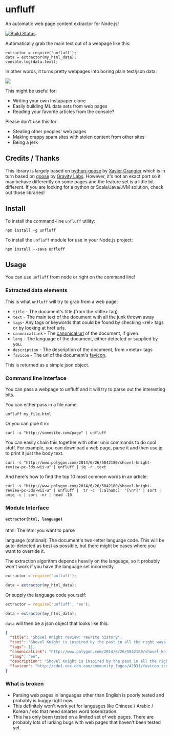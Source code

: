 # unfluff

An automatic web page content extractor for Node.js!

[![Build Status](https://travis-ci.org/ageitgey/node-unfluff.svg?branch=master)](https://travis-ci.org/ageitgey/node-unfluff)

Automatically grab the main
text out of a webpage like this:

```
extractor = require('unfluff');
data = extractor(my_html_data);
console.log(data.text);
```

In other words, it turns pretty webpages into boring plain text/json data:

![](https://cloud.githubusercontent.com/assets/896692/3478577/b82f39cc-033d-11e4-9e68-226c9a7bc1c0.jpg)

This might be useful for:
- Writing your own Instapaper clone
- Easily building ML data sets from web pages
- Reading your favorite articles from the console?

Please don't use this for:
- Stealing other peoples' web pages
- Making crappy spam sites with stolen content from other sites
- Being a jerk

## Credits / Thanks

This library is largely based on [python-goose](https://github.com/grangier/python-goose)
by [Xavier Grangier](https://github.com/grangier) which is in turn based on [goose](https://github.com/GravityLabs/goose)
by [Gravity Labs](https://github.com/GravityLabs). However, it's not an exact
port so it may behave differently on some pages and the feature set is a little
bit different.  If you are looking for a python or Scala/Java/JVM solution,
check out those libraries!

## Install

To install the command-line `unfluff` utility:

    npm install -g unfluff

To install the `unfluff` module for use in your Node.js project:

    npm install --save unfluff

## Usage

You can use `unfluff` from node or right on the command line!

### Extracted data elements

This is what `unfluff` will try to grab from a web page:
- `title` - The document's title (from the &lt;title&gt; tag)
- `text` - The main text of the document with all the junk thrown away
- `tags`- Any tags or keywords that could be found by checking &lt;rel&gt; tags or by looking at href urls.
- `canonicalLink` - The [canonical url](https://support.google.com/webmasters/answer/139066?hl=en) of the document, if given.
- `lang` - The language of the document, either detected or supplied by you.
- `description` - The description of the document, from &lt;meta&gt; tags
- `favicon` - The url of the document's [favicon](http://en.wikipedia.org/wiki/Favicon).

This is returned as a simple json object.

### Command line interface

You can pass a webpage to unfluff and it will try to parse out the interesting
bits.

You can either pass in a file name:

```
unfluff my_file.html
```

Or you can pipe it in:

```
curl -s "http://somesite.com/page" | unfluff
```

You can easily chain this together with other unix commands to do cool stuff.
For example, you can download a web page, parse it and then use
[jq](http://stedolan.github.io/jq/) to print it just the body text.

```
curl -s "http://www.polygon.com/2014/6/26/5842180/shovel-knight-review-pc-3ds-wii-u" | unfluff | jq -r .text
```

And here's how to find the top 10 most common words in an article:

```
curl -s "http://www.polygon.com/2014/6/26/5842180/shovel-knight-review-pc-3ds-wii-u" | unfluff |  tr -c '[:alnum:]' '[\n*]' | sort | uniq -c | sort -nr | head -10
```

### Module Interface

#### `extractor(html, language)`

html: The html you want to parse

language (optional): The document's two-letter language code. This will be
auto-detected as best as possible, but there might be cases where you want to
override it.

The extraction algorithm depends heavily on the language, so it probably won't work
if you have the language set incorrectly.

```javascript
extractor = require('unfluff');

data = extractor(my_html_data);
```

Or supply the language code yourself:

```javascript
extractor = require('unfluff', 'en');

data = extractor(my_html_data);
```

`data` will then be a json object that looks like this:

```json
{
  "title": "Shovel Knight review: rewrite history",
  "text": "Shovel Knight is inspired by the past in all the right ways — but it's far from stuck in it. [.. snip ..]",
  "tags": [],
  "canonicalLink": "http://www.polygon.com/2014/6/26/5842180/shovel-knight-review-pc-3ds-wii-u",
  "lang": "en",
  "description": "Shovel Knight is inspired by the past in all the right ways — but it's far from stuck in it.",
  "favicon": "http://cdn1.vox-cdn.com/community_logos/42931/favicon.ico"
}
```

### What is broken

- Parsing web pages in languages other than English is poorly tested and probably
  is buggy right now.
- This definitely won't work yet for languages like Chinese / Arabic / Korean /
  etc that need smarter word tokenization.
- This has only been tested on a limited set of web pages. There are probably lots
  of lurking bugs with web pages that haven't been tested yet.
